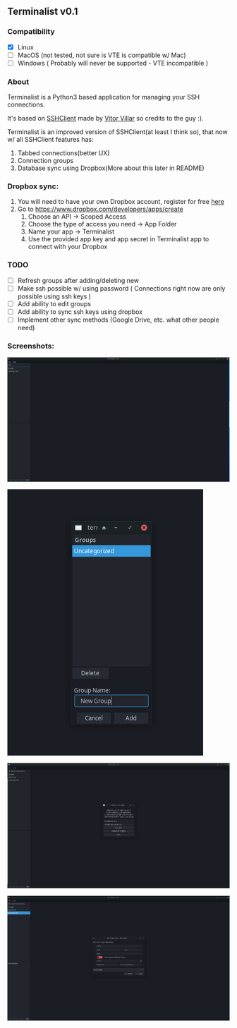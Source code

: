 ## **Terminalist v0.1**

### Compatibility

- [x] Linux
- [ ] MacOS (not tested, not sure is VTE is compatible w/ Mac)
- [ ] Windows ( Probably will never be supported - VTE incompatible )

### About

Terminalist is a Python3 based application for managing your SSH connections.

It's based on [SSHClient](http://vitorluis.github.io/SSHClient/) made by [Vitor Villar](vitor.luis98@gmail.com) so
credits to the guy :).

Terminalist is an improved version of SSHClient(at least I think so), that now w/ all SSHClient features has:

1. Tabbed connections(better UX)
2. Connection groups
3. Database sync using Dropbox(More about this later in README)

### Dropbox sync:

1. You will need to have your own Dropbox account, register for free [here](https://www.dropbox.com/register)
2. Go to https://www.dropbox.com/developers/apps/create
    1. Choose an API -> Scoped Access
    2. Choose the type of access you need -> App Folder
    3. Name your app -> Terminalist
    4. Use the provided app key and app secret in Terminalist app to connect with your Dropbox

### TODO

- [ ] Refresh groups after adding/deleting new
- [ ] Make ssh possible w/ using password ( Connections right now are only possible using ssh keys )
- [ ] Add ability to edit groups
- [ ] Add ability to sync ssh keys using dropbox
- [ ] Implement other sync methods (Google Drive, etc. what other people need)

### Screenshots:

![Alt text](screenshots/terminalist-1.png "Screenshot 1")

![Alt text](screenshots/terminalist-2.png "Screenshot 2")

![Alt text](screenshots/terminalist-3.png "Screenshot 3")

![Alt text](screenshots/terminalist-4.png "Screenshot 4")
